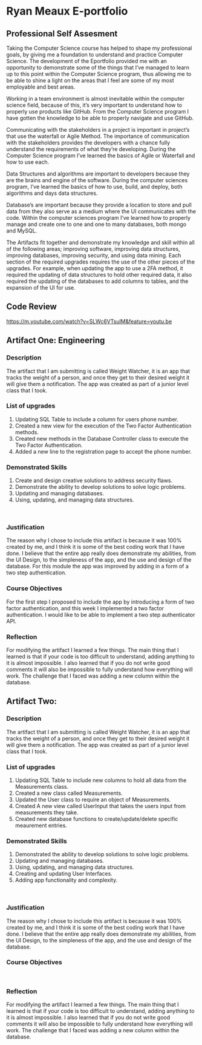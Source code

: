 # Ryan Meaux E-portfolio

## Professional Self Assesment
Taking the Computer Science course has helped to shape my professional goals, by giving me a foundation to understand and practice Computer Science. The development of the Eportfolio provided me with an opportunity to demonstrate some of the things that I’ve managed to learn up to this point within the Computer Science program, thus allowing me to be able to shine a light on the areas that I feel are some of my most employable and best areas.  

Working in a team environment is almost inevitable within the computer science field, because of this, it’s very important to understand how to properly use products like GitHub. From the Computer Science program I have gotten the knowledge to be able to properly navigate and use GitHub. 

Communicating with the stakeholders in a project is important in project’s that use the waterfall or Agile Method. The importance of communication with the stakeholders provides the developers with a chance fully understand the requirements of what they’re developing. During the Computer Science program I’ve learned the basics of Agile or Waterfall and how to use each.  

Data Structures and algorithms are important to developers because they are the brains and engine of the software. During the computer sciences program, I’ve learned the basics of how to use, build, and deploy, both algorithms and days data structures. 

Database’s are important because they provide a location to store and pull data from they also serve as a medium where the UI communicates with the code. Within the computer sciences program I’ve learned how to properly manage and create one to one and one to many databases, both mongo and MySQL. 

The Artifacts fit together and demonstrate my knowledge and skill within all of the following areas; improving software, improving data structures, improving databases, improving security, and using data mining. Each section of the required upgrades requires the use of the other pieces of the upgrades. For example, when updating the app to use a 2FA method, it required the updating of data structures to hold other required data, it also required the updating of the databases to add columns to tables, and the expansion of the UI for use.  

## Code Review

https://m.youtube.com/watch?v=SLWc6VTsulM&feature=youtu.be

## Artifact One: Engineering

### Description
The artifact that I am submitting is called Weight Watcher, it is an app that tracks the weight of a person, and once they get to their desired weight it will give them a notification. The app was created as part of a junior level class that I took.

### List of upgrades
1. Updating SQL Table to include a column for users phone number. 
2. Created a new view for the execution of the Two Factor Authentication methods.
3. Created new methods in the Database Controller class to execute the Two Factor Authentication. 
4. Added a new line to the registration page to accept the phone number. 

### Demonstrated Skills
1. Create and design creative solutions to address security flaws. 
2. Demonstrate the ability to develop solutions to solve logic problems. 
3. Updating and managing databases.
4. Using, updating, and managing data structures.

​
### Justification
​The reason why I chose to include this artifact is because it was 100% created by me, and I think it is some of the best coding work that I have done. I believe that the entire app really does demonstrate my abilities, from the UI Design, to the simpleness of the app, and the use and design of the database. For this module the app was improved by adding in a form of a two step authentication.

### Course Objectives
​For the first step I proposed to include the app by introducing a form of two factor authentication, and this week I implemented a two factor authentication. I would like to be able to implement a two step authenticator API.

### Reflection
​For modifying the artifact I learned a few things. The main thing that I learned is that if your code is too difficult to understand, adding anything to it is almost impossible. I also learned that if you do not write good comments it will also be impossible to fully understand how everything will work. The challenge that I faced was adding a new column within the database.

## Artifact Two: 

### Description
The artifact that I am submitting is called Weight Watcher, it is an app that tracks the weight of a person, and once they get to their desired weight it will give them a notification. The app was created as part of a junior level class that I took.

### List of upgrades
1. Updating SQL Table to include new columns to hold all data from the Measurements class. 
2. Created a new class called Measurements. 
3. Updated the User class to require an object of Measurements.
4. Created A new view called UserInput that takes the users input from measurements they take. 
5. Created new database functions to create/update/delete specific meaurement entries.   

### Demonstrated Skills
1. Demonstrated the ability to develop solutions to solve logic problems. 
3. Updating and managing databases.
4. Using, updating, and managing data structures.
5. Creating and updating User Interfaces.
6. Adding app functionality and complexity. 

​
### Justification
​The reason why I chose to include this artifact is because it was 100% created by me, and I think it is some of the best coding work that I have done. I believe that the entire app really does demonstrate my abilities, from the UI Design, to the simpleness of the app, and the use and design of the database.

### Course Objectives
​
### Reflection
​For modifying the artifact I learned a few things. The main thing that I learned is that if your code is too difficult to understand, adding anything to it is almost impossible. I also learned that if you do not write good comments it will also be impossible to fully understand how everything will work. The challenge that I faced was adding a new column within the database.

